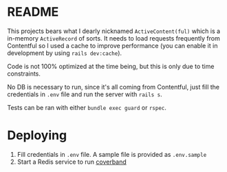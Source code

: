 # README

This projects bears what I dearly nicknamed `ActiveContent(ful)` which is a in-memory `ActiveRecord` of sorts. It needs to load requests frequently from Contentful so I used a cache to improve performance (you can enable it in development by using `rails dev:cache`).

Code is not 100% optimized at the time being, but this is only due to time constraints.

No DB is necessary to run, since it's all coming from Contentful, just fill the credentials in `.env` file and run the server with `rails s`.

Tests can be ran with either `bundle exec guard` or `rspec`.

# Deploying

1. Fill credentials in `.env` file. A sample file is provided as `.env.sample`
2. Start a Redis service to run [coverband](https://github.com/danmayer/coverband)